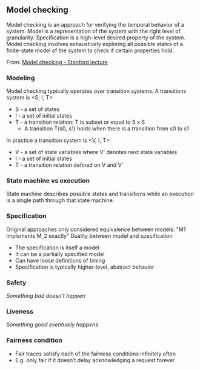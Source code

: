 ## Model checking
Model checking is an approach for verifying the temporal behavior of a system. Model is a representation of the system with the right level of granularity. Specification is a high-level desired property of the system. Model checking involves exhaustively exploring all possible states of a finite-state model of the system to check if certain properties hold.

From: [Model checking - Stanford lecture](../PDFs/Model%20checking%20-%20Stanford%20lecture.pdf)

### Modeling
Model checking typically operates over transition systems.
A transitions system is <S, I, T>
- S - a set of states
- I - a set of initial states
- T - a transition relation: T is subset or equal to  S x S
	- A transition T(s0, s1) holds when there is a transition from s0 to s1

In practice a transition system is <V, I, T>
- V - a set of state variables where V' denotes next state variables
- I - a set of initial states
- T - a transition relation defined on V and V'

### State machine vs execution
State machine describes possible states and transitions while an execution is a single path through that state machine.

### Specification
Original approaches only considered equivalence between models: "M1 implements M_2 exactly"
Duality between model and specification
- The specification is itself a model
- It can be a partially specified model
- Can have loose definitions of timing
- Specification is typically higher-level, abstract behavior

### Safety
*Something bad doesn't happen*

### Liveness
*Something good eventually happens*

### Fairness condition
- Fair traces satisfy each of the fairness conditions infinitely often 
- E.g. only fair if it doesn’t delay acknowledging a request forever

<script>
MathJax = {
  tex: {
    inlineMath: [["$", "$"], ["\\(", "\\)"]]
  }
};
</script>
<script id="MathJax-script" async src="https://cdn.jsdelivr.net/npm/mathjax@3/es5/tex-chtml.js"></script>
